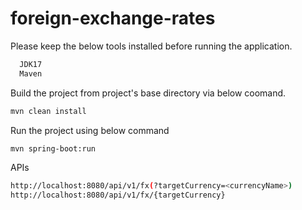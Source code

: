 # foreign-exchange-rates

Please keep the below tools installed before running the application.

```bash
  JDK17
  Maven
```


Build the project from project's base directory via below coomand.

```bash
mvn clean install
```

Run the project using below command

```bash
mvn spring-boot:run
```

APIs

```bash
http://localhost:8080/api/v1/fx(?targetCurrency=<currencyName>)
http://localhost:8080/api/v1/fx/{targetCurrency}
```
